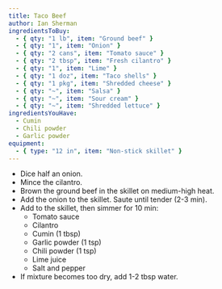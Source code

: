 ```yaml
---
title: Taco Beef
author: Ian Sherman
ingredientsToBuy:
  - { qty: "1 lb", item: "Ground beef" }
  - { qty: "1", item: "Onion" }
  - { qty: "2 cans", item: "Tomato sauce" }
  - { qty: "2 tbsp", item: "Fresh cilantro" }
  - { qty: "1", item: "Lime" }
  - { qty: "1 doz", item: "Taco shells" }
  - { qty: "1 pkg", item: "Shredded cheese" }
  - { qty: "~", item: "Salsa" }
  - { qty: "~", item: "Sour cream" }
  - { qty: "~", item: "Shredded lettuce" }
ingredientsYouHave:
  - Cumin
  - Chili powder
  - Garlic powder
equipment:
  - { type: "12 in", item: "Non-stick skillet" }
---
```


- Dice half an onion.
- Mince the cilantro.
- Brown the ground beef in the skillet on medium-high heat.
- Add the onion to the skillet. Saute until tender (2-3 min).
- Add to the skillet, then simmer for 10 min:
  - Tomato sauce
  - Cilantro
  - Cumin (1 tbsp)
  - Garlic powder (1 tsp)
  - Chili powder (1 tsp)
  - Lime juice
  - Salt and pepper
- If mixture becomes too dry, add 1-2 tbsp water.
